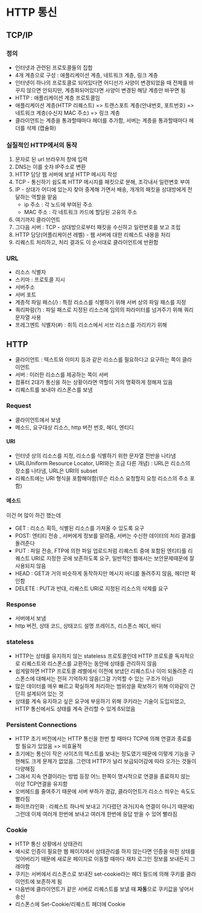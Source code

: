 # HTTP 통신

## TCP/IP

### 정의 
- 인터넷과 관련된 프로토콜들의 집합
- 4개 계층으로 구성 : 애플리케이션 계층, 네트워크 계층, 링크 계층
- 인터넷이 하나의 프로토콜로 되어있다면 어디선가 사양이 변경되었을 때 전체를 바꾸지 않으면 안되지만, 계층화되어있다면 사양이 변경된 해당 계층만 바꾸면 됨
- HTTP : 애플리케이션 계층 프로토콜임
- 애플리케이션 계층(HTTP 리퀘스트) => 트랜스포트 계층(안내번호, 포트번호) => 네트워크 계층(수신지 MAC 주소) => 링크 계층
- 클라이언트는 계층을 통과할때마다 헤더를 추가함, 서버는 계층을 통과할때마다 헤더를 삭제 (캡슐화)

### 실질적인 HTTP에서의 동작
1. 문자로 된 url 브라우저 창에 입력
2. DNS는 이를 숫자 IP주소로 변환
3. HTTP 담당 웹 서버에 보낼 HTTP 메시지 작성
4. TCP - 통신하기 쉽도록 HTTP 메시지를 패킷으로 분해, 조각내서 일련변호 부여
5. IP - 상대가 어디에 있는지 찾아 중계해 가면서 배송, 개개의 패킷을 상대방에게 전달하는 역할을 맡음 
    - ip 주소 : 각 노드에 부여된 주소
    - MAC 주소 : 각 네트워크 카드에 할당된 고유의 주소
6. 여기까지 클라이언트
7. 그다음 서버 : TCP - 상대방으로부터 패킷을 수신하고 일련번호를 보고 조립
8. HTTP 담당(어플리케이션 레벨) - 웹 서버에 대한 리퀘스트 내용을 처리
9. 리퀘스트 처리하고, 처리 결과도 이 순서대로 클라이언트에 반환함

### URL
- 리소스 식별자 
- 스키마 : 프로토콜 지시
- 서버주소
- 서버 포트
- 계층적 파일 패스(/) : 특정 리소스를 식별하기 위해 서버 상의 파일 패스를 지정
- 쿼리파람(?) : 파일 패스로 지정된 리소스에 임의의 파라미터를 넘겨주기 위해 쿼리 문자열 사용
- 프레그멘트 식별자(#) : 취득 리소스에서 서브 리소스를 가리키기 위해

## HTTP
- 클라이언트 : 텍스트와 이미지 등과 같은 리소스를 필요하다고 요구하는 쪽이 클라이언트
- 서버 : 이러한 리소스를 제공하는 쪽이 서버
- 컴퓨터 2대가 통신을 하는 상황이라면 역할이 거의 명확하게 정해져 있음
- 리퀘스트를 보내야 리스폰스를 보냄

### Request
- 클라이언트에서 보냄
- 메소드, 요구대상 리소스, http 버전 번호, 헤더, 엔티디
#### URI
- 인터넷 상의 리소스를 지정, 리소스를 식별하기 위한 문자열 전반을 나타냄
- URL(Uniform Resource Locator, URI와는 조금 다른 개념) : URL은 리소스의 장소를 나타냄, URL은 URI의 subset
- 리퀘스트에는 URI 형식을 포함해야함(무슨 리소스 요청할지 요청 리소스의 주소 포함)

#### 메소드
이건 머 많이 하긴 했는데
- GET : 리소스 획득, 식별된 리소스를 가져올 수 있도록 요구 
- POST: 엔티티 전송 , 서버에게 정보를 알려줌, 서버는 수신한 데이터의 처리 결과를 돌려준다
- PUT : 파일 전송, FTP에 의한 파일 업로드처럼 리퀘스트 중에 포함된 엔티티를 리퀘스트 URI로 지정한 곳에 보존하도록 요구, 일반적인 웹에서는 보안문제때문에 잘 사용되지 않음
- HEAD : GET과 거의 비슷하게 동작하지만 메시지 바디를 돌려주지 않음, 헤더만 확인함 
- DELETE : PUT과 반대, 리퀘스트 URI로 지정된 리소스의 삭제를 요구


### Response
- 서버에서 보냄
- http 버전, 상태 코드, 상태코드 설명 프레이즈, 리스폰스 헤더, 바디

### stateless
- HTTP는 상태를 유지하지 않는 stateless 프로토콜인데 HTTP 프로토콜 독자적으로 리퀘스트와 리스폰스를 교환하는 동안에 상태를 관리하지 않음
- 쉽게말하면 HTTP 프로토콜 레벨에서 이전에 보냈던 리퀘스트나 이미 되돌려준 리스폰스에 대해서는 전혀 기억하지 않음(그걸 기억할 수 있는 구조가 아님)
- 많은 데이터를 매우 빠르고 확실하게 처리하는 범위성을 확보하기 위해 이와같이 간단히 설계되어 있는 것
- 상태를 계속 유지하고 싶은 요구에 부응하기 위해 쿠키라는 기술이 도입되었고, HTTP 통신에서도 상태를 계속 관리할 수 있게 ß되었음

### Persistent Connections
- HTTP 초기 버전에서는 HTTP 통신을 한번 할 때마다 TCP에 의해 연결과 종료를 할 필요가 있었음 => 비효율적
- 초기에는 통신이 작은 사이즈의 텍스트를 보내는 정도였기 때문에 이렇게 기능을 구현해도 크게 문제가 없었음. 그런데 HTTP가 널리 보급되어감에 따라 오가는 것들이 다양해짐
- 그래서 지속 연결이라는 방법 등장 어느 한쪽이 명시적으로 연결을 종료하지 않는 이상 TCP연결을 유지함
- 오버헤드를 줄여주기 때문에 서버 부하가 경감, 클라이언트가 리소스 띄우는 속도도 빨라짐
- 파이프라인화 : 리퀘스트 하나씩 보내고 기다렸던 과거(지속 연결이 아니기 때문에) 그런데 이제 여러개 한번에 보내고 여러개 한번에 응답 받을 수 있어 빨라짐

### Cookie
- HTTP 통신 상황에서 상태관리
- 예시로 인증이 필요한 웹 페이지에서 상태관리를 하지 않는다면 인증을 마친 상태를 잊어버리기 때문에 새로운 페이지로 이동할 때마다 재차 로그인 정보를 보내든지 그래야함
- 쿠키는 서버에서 리스폰스로 보내진 set-cookie라는 헤더 필드에 의해 쿠키를 클라이언트에 보존하게 됨
- 다음번에 클라이언트가 같은 서버로 리퀘스트를 보낼 때 **자동**으로 쿠키값을 넣어서 송신
- 리스폰스에 Set-Cookie/리퀘스트 헤더에 Cookie


